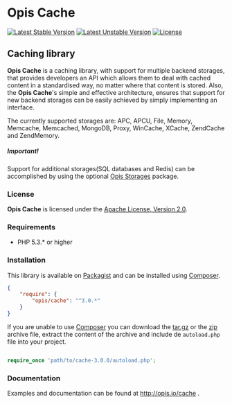 Opis Cache
==============
[![Latest Stable Version](https://poser.pugx.org/opis/cache/version.png)](https://packagist.org/packages/opis/cache)
[![Latest Unstable Version](https://poser.pugx.org/opis/cache/v/unstable.png)](//packagist.org/packages/opis/cache)
[![License](https://poser.pugx.org/opis/cache/license.png)](https://packagist.org/packages/opis/cache)

Caching library
----------------
**Opis Cache** is a caching library, with support for multiple backend storages, that provides developers an API which allows
them to deal with cached content in a standardised way, no matter where that content is stored. Also, the **Opis Cache**'s
simple and effective architecture, ensures that support for new backend storages can be easily achieved
by simply implementing an interface.

The currently supported storages are: APC, APCU, File, Memory, Memcache, Memcached, MongoDB, Proxy, WinCache, XCache, ZendCache and ZendMemory.

##### Important!
Support for additional storages(SQL databases and Redis) can be accomplished by using the optional [Opis Storages](https://github.com/opis/storages)
package.

### License

**Opis Cache** is licensed under the [Apache License, Version 2.0](http://www.apache.org/licenses/LICENSE-2.0). 

### Requirements

* PHP 5.3.* or higher

### Installation

This library is available on [Packagist](https://packagist.org/packages/opis/cache) and can be installed using [Composer](http://getcomposer.org).

```json
{
    "require": {
        "opis/cache": "^3.0.*"
    }
}
```

If you are unable to use [Composer](http://getcomposer.org) you can download the
[tar.gz](https://github.com/opis/cache/archive/3.0.0.tar.gz) or the [zip](https://github.com/opis/cache/archive/3.0.0.zip)
archive file, extract the content of the archive and include de `autoload.php` file into your project. 

```php

require_once 'path/to/cache-3.0.0/autoload.php';

```

### Documentation

Examples and documentation can be found at http://opis.io/cache .

